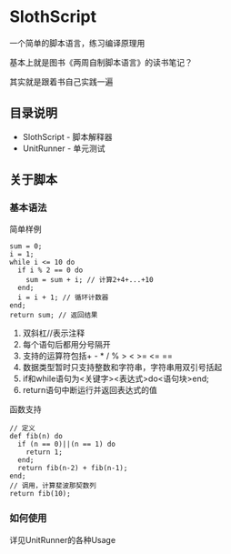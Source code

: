 # SlothScript

一个简单的脚本语言，练习编译原理用

基本上就是图书《两周自制脚本语言》的读书笔记？

其实就是跟着书自己实践一遍

## 目录说明
* SlothScript - 脚本解释器
* UnitRunner - 单元测试

## 关于脚本

### 基本语法

简单样例
```
sum = 0;
i = 1;
while i <= 10 do
  if i % 2 == 0 do
    sum = sum + i; // 计算2+4+...+10
  end;
  i = i + 1; // 循环计数器
end;
return sum; // 返回结果
```
1. 双斜杠//表示注释
2. 每个语句后都用分号隔开
3. 支持的运算符包括+ - * / % > < >= <= ==
4. 数据类型暂时只支持整数和字符串，字符串用双引号括起
5. if和while语句为<关键字><表达式>do<语句块>end;
6. return语句中断运行并返回表达式的值

函数支持
```
// 定义
def fib(n) do
  if (n == 0)||(n == 1) do
    return 1;
  end;
  return fib(n-2) + fib(n-1);
end;
// 调用，计算斐波那契数列
return fib(10);
```

### 如何使用
详见UnitRunner的各种Usage